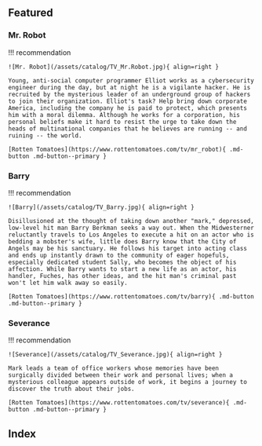 ## Featured

### Mr. Robot

!!! recommendation

    ![Mr. Robot](/assets/catalog/TV_Mr.Robot.jpg){ align=right }

    Young, anti-social computer programmer Elliot works as a cybersecurity engineer during the day, but at night he is a vigilante hacker. He is recruited by the mysterious leader of an underground group of hackers to join their organization. Elliot's task? Help bring down corporate America, including the company he is paid to protect, which presents him with a moral dilemma. Although he works for a corporation, his personal beliefs make it hard to resist the urge to take down the heads of multinational companies that he believes are running -- and ruining -- the world.

    [Rotten Tomatoes](https://www.rottentomatoes.com/tv/mr_robot){ .md-button .md-button--primary } 

### Barry

!!! recommendation

    ![Barry](/assets/catalog/TV_Barry.jpg){ align=right }

    Disillusioned at the thought of taking down another "mark," depressed, low-level hit man Barry Berkman seeks a way out. When the Midwesterner reluctantly travels to Los Angeles to execute a hit on an actor who is bedding a mobster's wife, little does Barry know that the City of Angels may be his sanctuary. He follows his target into acting class and ends up instantly drawn to the community of eager hopefuls, especially dedicated student Sally, who becomes the object of his affection. While Barry wants to start a new life as an actor, his handler, Fuches, has other ideas, and the hit man's criminal past won't let him walk away so easily.

    [Rotten Tomatoes](https://www.rottentomatoes.com/tv/barry){ .md-button .md-button--primary }

### Severance

!!! recommendation

    ![Severance](/assets/catalog/TV_Severance.jpg){ align=right }

    Mark leads a team of office workers whose memories have been surgically divided between their work and personal lives; when a mysterious colleague appears outside of work, it begins a journey to discover the truth about their jobs.

    [Rotten Tomatoes](https://www.rottentomatoes.com/tv/severance){ .md-button .md-button--primary }

## Index